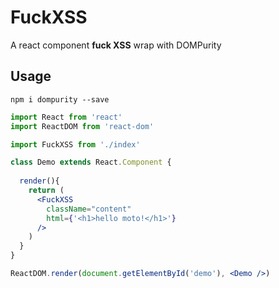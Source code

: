 # FuckXSS
A react component **fuck XSS** wrap with DOMPurity 


## Usage

```shell
npm i dompurity --save
```

```jsx
import React from 'react'
import ReactDOM from 'react-dom'

import FuckXSS from './index'

class Demo extends React.Component {
  
  render(){
    return (
      <FuckXSS 
        className="content"  
        html={'<h1>hello moto!</h1>'}
      />
    )
  }
}

ReactDOM.render(document.getElementById('demo'), <Demo />)
```
